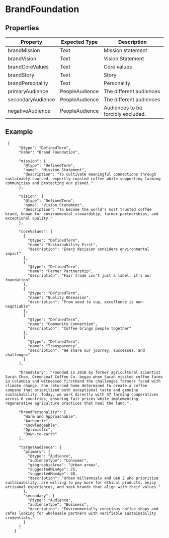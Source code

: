 # BrandFoundation

## Properties
|Property | Expected Type | Description |
|--- |---|---|
| brandMission | Text | MIssion statement | 
| brandVision | Text | Vision Statement |
| brandCoreValues | Text | Core values | 
| brandStory | Text | Story | 
| brandPersonality |  Text | Personality | 
| primaryAudience | PeopleAudience | The different audiences |
| secondaryAudience | PeopleAudience | The different audiences |
| negativeAudience | PeopleAudience | Audiences to be forcibly excluded. |



## Example
```
 {
      "@type": "DefinedTerm",
      "name": "Brand Foundation",
      
      "mission": {
        "@type": "DefinedTerm",
        "name": "Mission Statement",
        "description": "To cultivate meaningful connections through sustainably sourced, expertly roasted coffee while supporting farming communities and protecting our planet."
      },
      
      "vision": {
        "@type": "DefinedTerm",
        "name": "Vision Statement",
        "description": "To become the world's most trusted coffee brand, known for environmental stewardship, farmer partnerships, and exceptional quality."
      },
      
      "coreValues": [
        {
          "@type": "DefinedTerm",
          "name": "Sustainability First",
          "description": "Every decision considers environmental impact"
        },
        {
          "@type": "DefinedTerm",
          "name": "Farmer Partnership",
          "description": "Fair trade isn't just a label, it's our foundation"
        },
        {
          "@type": "DefinedTerm",
          "name": "Quality Obsession",
          "description": "From seed to cup, excellence is non-negotiable"
        },
        {
          "@type": "DefinedTerm",
          "name": "Community Connection",
          "description": "Coffee brings people together"
        },
        {
          "@type": "DefinedTerm",
          "name": "Transparency",
          "description": "We share our journey, successes, and challenges"
        }
      ],
      
      "brandStory": "Founded in 2018 by former agricultural scientist Sarah Chen, GreenLeaf Coffee Co. began when Sarah visited coffee farms in Colombia and witnessed firsthand the challenges farmers faced with climate change. She returned home determined to create a coffee company that prioritized both exceptional taste and genuine sustainability. Today, we work directly with 47 farming cooperatives across 6 countries, ensuring fair prices while implementing regenerative agriculture practices that heal the land.",
      
      "brandPersonality": [
        "Warm and Approachable",
        "Authentic",
        "Knowledgeable",
        "Optimistic",
        "Down-to-earth"
      ],
      
      "targetAudience": {
        "primary": {
          "@type": "Audience",
          "audienceType": "Consumer",
          "geographicArea": "Urban areas",
          "suggestedMinAge": 25,
          "suggestedMaxAge": 40,
          "description": "Urban millennials and Gen Z who prioritize sustainability, are willing to pay more for ethical products, enjoy artisanal experiences, and seek brands that align with their values."
        },
        "secondary": {
          "@type": "Audience",
          "audienceType": "Business",
          "description": "Environmentally conscious coffee shops and cafes looking for wholesale partners with verifiable sustainability credentials."
        }
      }
    }
```
